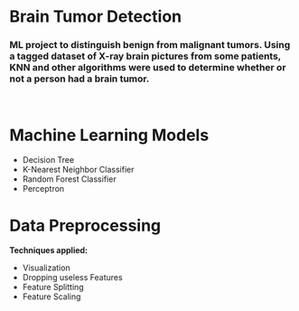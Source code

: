 
<h1>Brain Tumor Detection</h1>
<h3>ML project to distinguish benign from malignant tumors.                                          
 Using a tagged dataset of X-ray brain pictures from some patients, KNN and other algorithms were used to determine whether or not a person had a brain tumor.  </h3>
</br>

<h1>Machine Learning Models</h1>

- Decision Tree
- K-Nearest Neighbor Classifier
- Random Forest Classifier
- Perceptron

<h1>Data Preprocessing</h1>

**Techniques applied:</br>**

 - Visualization 
 - Dropping useless Features
 - Feature Splitting 
 - Feature Scaling
